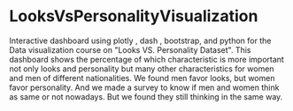 # LooksVsPersonalityVisualization
Interactive dashboard using plotly , dash , bootstrap, and python for the Data visualization course on "Looks VS. Personality Dataset".
This dashboard shows the percentage of which characteristic is more important not only looks and personality but many other characteristics for women and men of different nationalities.
We found men favor looks, but women favor personality.
And we made a survey to know if men and women think as same or not nowadays. But we found they still thinking in the same way.
